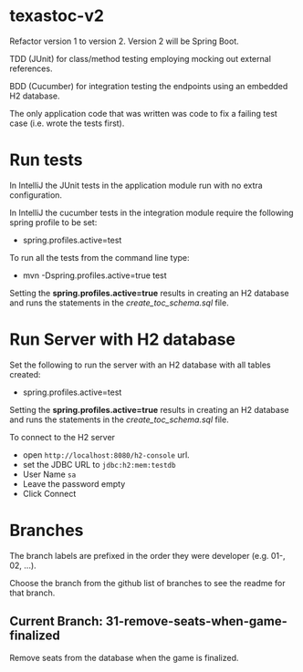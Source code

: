 # texastoc-v2
Refactor version 1 to version 2. Version 2 will be Spring Boot.

TDD (JUnit) for class/method testing employing mocking out external references.

BDD (Cucumber) for integration testing the endpoints using an embedded H2 database.

The only application code that was written was code to fix a failing test case (i.e. wrote the tests first).


# Run tests
In IntelliJ the JUnit tests in the application module run with no extra configuration.

In IntelliJ the cucumber tests in the integration module require the following spring profile to be set:
* spring.profiles.active=test

To run all the tests from the command line type:
* mvn -Dspring.profiles.active=true test

Setting the **spring.profiles.active=true** results in creating an H2 database and runs the statements in the *create_toc_schema.sql* file.


# Run Server with H2 database
Set the following to run the server with an H2 database with all tables created:
* spring.profiles.active=test

Setting the **spring.profiles.active=true** results in creating an H2 database and runs the statements in the *create_toc_schema.sql* file.

To connect to the H2 server 
* open `http://localhost:8080/h2-console` url. 
* set the JDBC URL to `jdbc:h2:mem:testdb`
* User Name `sa`
* Leave the password empty
* Click Connect

# Branches

The branch labels are prefixed in the order they were developer (e.g. 01-, 02, ...).

Choose the branch from the github list of branches to see the readme for that branch.

## Current Branch: 31-remove-seats-when-game-finalized

Remove seats from the database when the game is finalized.